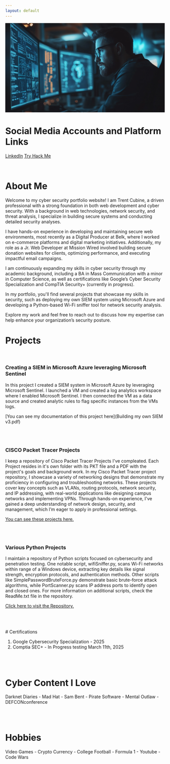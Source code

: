 ```yaml
---
layout: default
---
```



![Branching](0_3.png)


# Social Media Accounts and Platform Links 

[LinkedIn](https://www.linkedin.com/in/trent-cubine-268539110/)  [Try Hack Me](https://tryhackme.com/p/2EZ)

<br />


# About Me 

Welcome to my cyber security portfolio website! I am Trent Cubine, a driven professional with a strong foundation in both web development and cyber security. With a background in web technologies, network security, and threat analysis, I specialize in building secure systems and conducting detailed security analyses.

I have hands-on experience in developing and maintaining secure web environments, most recently as a Digital Producer at Belk, where I worked on e-commerce platforms and digital marketing initiatives. Additionally, my role as a Jr. Web Developer at Mission Wired involved building secure donation websites for clients, optimizing performance, and executing impactful email campaigns.

I am continuously expanding my skills in cyber security through my academic background, including a BA in Mass Communication with a minor in Computer Science, as well as certifications like Google’s Cyber Security Specialization and CompTIA Security+ (currently in progress).

In my portfolio, you'll find several projects that showcase my skills in security, such as deploying my own SIEM system using Microsoft Azure and developing a Python-based Wi-Fi sniffer tool for network security analysis.

Explore my work and feel free to reach out to discuss how my expertise can help enhance your organization’s security posture.

# Projects

<br />

### Creating a SIEM in Microsoft Azure leveraging Microsoft Sentinel 

In this project I created a SIEM system in Microsoft Azure by leveraging Microsoft Sentinel. I launched a VM and created a log analytics workspace where I enabled Microsoft Sentinel. I then connected the VM as a data source and created analytic rules to flag specific instances from the VMs logs. 

[You can see my documentation of this project here](Building my own SIEM v3.pdf)


<br /> 
<br /> 

### CISCO Packet Tracer Projects  

I keep a repository of Cisco Packet Tracer Projects I've compleated. Each Project resides in it's own folder with its PKT file and a PDF with the project's goals and background work. In my Cisco Packet Tracer project repository, I showcase a variety of networking designs that demonstrate my proficiency in configuring and troubleshooting networks. These projects cover key concepts such as VLANs, routing protocols, network security, and IP addressing, with real-world applications like designing campus networks and implementing VPNs. Through hands-on experience, I've gained a deep understanding of network design, security, and management, which I’m eager to apply in professional settings. 

[You can see these projects here.](https://github.com/2EZ2break/Packet-Tracer-Projects)


<br /> 
<br /> 

### Various Python Projects

I maintain a repository of Python scripts focused on cybersecurity and penetration testing. One notable script, wifiSniffer.py, scans Wi-Fi networks within range of a Windows device, extracting key details like signal strength, encryption protocols, and authentication methods. Other scripts like SimplePasswordBruteForce.py demonstrate basic brute-force attack algorithms, while PortScanner.py scans IP address ports to identify open and closed ones. For more information on additional scripts, check the ReadMe.txt file in the repository.

[Click here to visit the Repository.](https://github.com/2EZ2break/python-Projects)

<br /> 
<br /> 
<br />
# Certifications 

1. Google Cybersecurity Specialization - 2025
2. Comptia SEC+ - In Progress testing March 11th, 2025

<br />
<br /> 

# Cyber Content I Love

Darknet Diaries - Mad Hat - Sam Bent - Pirate Software - Mental Outlaw - DEFCONconference

<br /> 
<br /> 

# Hobbies

Video Games - Crypto Currency - College Football - Formula 1 - Youtube - Code Wars

<br /> 


<!-- 
## Header 2

> This is a blockquote following a header.
>
> When something is important enough, you do it even if the odds are not in your favor.

### Header 3

```js
// Javascript code with syntax highlighting.
var fun = function lang(l) {
  dateformat.i18n = require('./lang/' + l)
  return true;
}
```

```ruby
# Ruby code with syntax highlighting
GitHubPages::Dependencies.gems.each do |gem, version|
  s.add_dependency(gem, "= #{version}")
end
```

#### Header 4

*   This is an unordered list following a header.
*   This is an unordered list following a header.
*   This is an unordered list following a header.

##### Header 5

1.  This is an ordered list following a header.
2.  This is an ordered list following a header.
3.  This is an ordered list following a header.

###### Header 6

| head1        | head two          | three |
|:-------------|:------------------|:------|
| ok           | good swedish fish | nice  |
| out of stock | good and plenty   | nice  |
| ok           | good `oreos`      | hmm   |
| ok           | good `zoute` drop | yumm  |

### There's a horizontal rule below this.

* * *

### Here is an unordered list:

*   Item foo
*   Item bar
*   Item baz
*   Item zip

### And an ordered list:

1.  Item one
1.  Item two
1.  Item three
1.  Item four

### And a nested list:

- level 1 item
  - level 2 item
  - level 2 item
    - level 3 item
    - level 3 item
- level 1 item
  - level 2 item
  - level 2 item
  - level 2 item
- level 1 item
  - level 2 item
  - level 2 item
- level 1 item

### Small image

![Octocat](https://github.githubassets.com/images/icons/emoji/octocat.png)

### Large image

![Branching](https://guides.github.com/activities/hello-world/branching.png)


### Definition lists can be used with HTML syntax.

<dl>
<dt>Name</dt>
<dd>Godzilla</dd>
<dt>Born</dt>
<dd>1952</dd>
<dt>Birthplace</dt>
<dd>Japan</dd>
<dt>Color</dt>
<dd>Green</dd>
</dl>

```
Long, single-line code blocks should not wrap. They should horizontally scroll if they are too long. This line should be long enough to demonstrate this.
```

```
The final element.
```
-->
